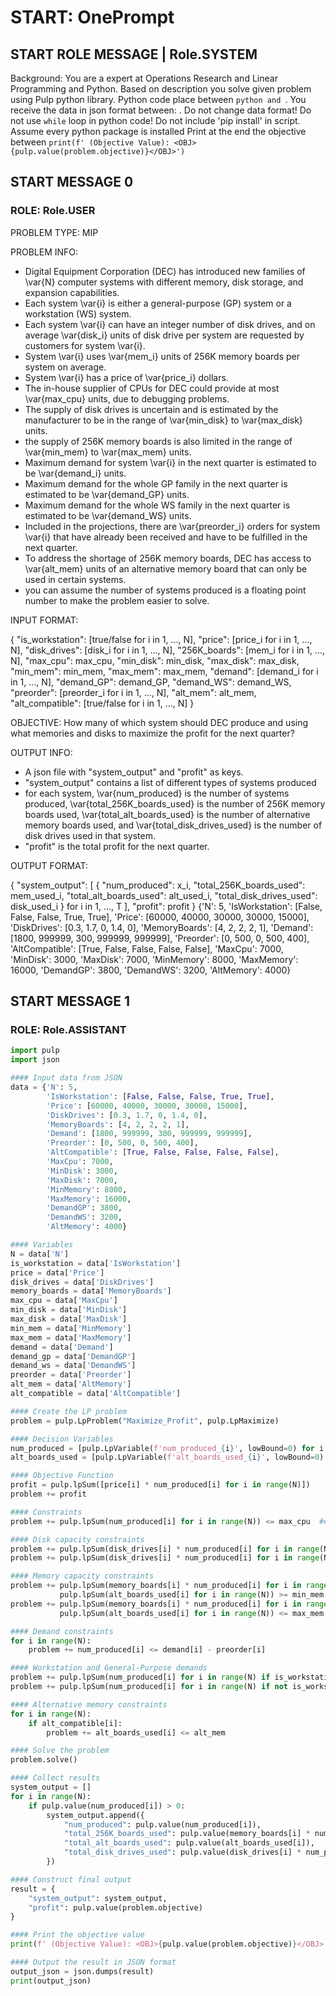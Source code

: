 # START: OnePrompt 
## START ROLE MESSAGE | Role.SYSTEM 
Background: You are a expert at Operations Research and Linear Programming and Python. Based on description you solve given problem using Pulp python library. Python code place between ```python and ```. You receive the data in json format between: <DATA></DATA>. Do not change data format! Do not use `while` loop in python code! Do not include 'pip install' in script. Assume every python package is installed Print at the end the objective between <OBJ></OBJ> `print(f' (Objective Value): <OBJ>{pulp.value(problem.objective)}</OBJ>')`  
## START MESSAGE 0 
### ROLE: Role.USER
<DESCRIPTION>
PROBLEM TYPE: MIP

PROBLEM INFO:

- Digital Equipment Corporation (DEC) has introduced new families of \var{N} computer systems with different memory, disk storage, and expansion capabilities.
- Each system \var{i} is either a general-purpose (GP) system or a workstation (WS) system.
- Each system \var{i} can have an integer number of disk drives, and on average \var{disk_i} units of disk drive per system are requested by customers for system \var{i}.
- System \var{i} uses \var{mem_i} units of 256K memory boards per system on average.
- System \var{i} has a price of \var{price_i} dollars.
- The in-house supplier of CPUs for DEC could provide at most \var{max_cpu} units, due to debugging problems.
- The supply of disk drives is uncertain and is estimated by the manufacturer to be in the range of \var{min_disk} to \var{max_disk} units.
- the supply of 256K memory boards is also limited in the range of \var{min_mem} to \var{max_mem} units.
- Maximum demand for system \var{i} in the next quarter is estimated to be \var{demand_i} units.
- Maximum demand for the whole GP family in the next quarter is estimated to be \var{demand_GP} units.
- Maximum demand for the whole WS family in the next quarter is estimated to be \var{demand_WS} units.
- Included in the projections, there are \var{preorder_i} orders for system \var{i} that have already been received and have to be fulfilled in the next quarter.
- To address the shortage of 256K memory boards, DEC has access to \var{alt_mem} units of an alternative memory board that can only be used in certain systems.
- you can assume the number of systems produced is a floating point number to make the problem easier to solve.

INPUT FORMAT:

{
    "is_workstation": [true/false for i in 1, ..., N],
    "price": [price_i for i in 1, ..., N],
    "disk_drives": [disk_i for i in 1, ..., N],
    "256K_boards": [mem_i for i in 1, ..., N],
    "max_cpu": max_cpu,
    "min_disk": min_disk,
    "max_disk": max_disk,
    "min_mem": min_mem,
    "max_mem": max_mem,
    "demand": [demand_i for i in 1, ..., N],
    "demand_GP": demand_GP,
    "demand_WS": demand_WS,
    "preorder": [preorder_i for i in 1, ..., N],
    "alt_mem": alt_mem,
    "alt_compatible": [true/false for i in 1, ..., N]
}



OBJECTIVE: How many of which system should DEC produce and using what memories and disks to maximize the profit for the next quarter?


OUTPUT INFO:
- A json file with "system_output" and "profit" as keys.
- "system_output" contains a list of different types of systems produced 
- for each system, \var{num_produced} is the number of systems produced, \var{total_256K_boards_used} is the number of 256K memory boards used, \var{total_alt_boards_used} is the number of alternative memory boards used, and \var{total_disk_drives_used} is the number of disk drives used in that system.
- "profit" is the total profit for the next quarter.

OUTPUT FORMAT:

{
    "system_output": [
        {
            "num_produced": x_i,
            "total_256K_boards_used": mem_used_i,
            "total_alt_boards_used": alt_used_i,
            "total_disk_drives_used": disk_used_i
        }
        for i in 1, ..., T
    ],
    "profit": profit
}
</DESCRIPTION>
<DATA>
{'N': 5, 'IsWorkstation': [False, False, False, True, True], 'Price': [60000, 40000, 30000, 30000, 15000], 'DiskDrives': [0.3, 1.7, 0, 1.4, 0], 'MemoryBoards': [4, 2, 2, 2, 1], 'Demand': [1800, 999999, 300, 999999, 999999], 'Preorder': [0, 500, 0, 500, 400], 'AltCompatible': [True, False, False, False, False], 'MaxCpu': 7000, 'MinDisk': 3000, 'MaxDisk': 7000, 'MinMemory': 8000, 'MaxMemory': 16000, 'DemandGP': 3800, 'DemandWS': 3200, 'AltMemory': 4000}</DATA>


## START MESSAGE 1 
### ROLE: Role.ASSISTANT
```python
import pulp
import json

#### Input data from JSON
data = {'N': 5, 
        'IsWorkstation': [False, False, False, True, True], 
        'Price': [60000, 40000, 30000, 30000, 15000], 
        'DiskDrives': [0.3, 1.7, 0, 1.4, 0], 
        'MemoryBoards': [4, 2, 2, 2, 1], 
        'Demand': [1800, 999999, 300, 999999, 999999], 
        'Preorder': [0, 500, 0, 500, 400], 
        'AltCompatible': [True, False, False, False, False], 
        'MaxCpu': 7000, 
        'MinDisk': 3000, 
        'MaxDisk': 7000, 
        'MinMemory': 8000, 
        'MaxMemory': 16000, 
        'DemandGP': 3800, 
        'DemandWS': 3200, 
        'AltMemory': 4000}

#### Variables
N = data['N']
is_workstation = data['IsWorkstation']
price = data['Price']
disk_drives = data['DiskDrives']
memory_boards = data['MemoryBoards']
max_cpu = data['MaxCpu']
min_disk = data['MinDisk']
max_disk = data['MaxDisk']
min_mem = data['MinMemory']
max_mem = data['MaxMemory']
demand = data['Demand']
demand_gp = data['DemandGP']
demand_ws = data['DemandWS']
preorder = data['Preorder']
alt_mem = data['AltMemory']
alt_compatible = data['AltCompatible']

#### Create the LP problem
problem = pulp.LpProblem("Maximize_Profit", pulp.LpMaximize)

#### Decision Variables
num_produced = [pulp.LpVariable(f'num_produced_{i}', lowBound=0) for i in range(N)]
alt_boards_used = [pulp.LpVariable(f'alt_boards_used_{i}', lowBound=0) for i in range(N)]

#### Objective Function
profit = pulp.lpSum([price[i] * num_produced[i] for i in range(N)])
problem += profit

#### Constraints
problem += pulp.lpSum(num_produced[i] for i in range(N)) <= max_cpu  #### CPU constraint

#### Disk capacity constraints
problem += pulp.lpSum(disk_drives[i] * num_produced[i] for i in range(N)) >= min_disk
problem += pulp.lpSum(disk_drives[i] * num_produced[i] for i in range(N)) <= max_disk

#### Memory capacity constraints
problem += pulp.lpSum(memory_boards[i] * num_produced[i] for i in range(N)) + \
           pulp.lpSum(alt_boards_used[i] for i in range(N)) >= min_mem
problem += pulp.lpSum(memory_boards[i] * num_produced[i] for i in range(N)) + \
           pulp.lpSum(alt_boards_used[i] for i in range(N)) <= max_mem

#### Demand constraints
for i in range(N):
    problem += num_produced[i] <= demand[i] - preorder[i]

#### Workstation and General-Purpose demands
problem += pulp.lpSum(num_produced[i] for i in range(N) if is_workstation[i]) <= demand_ws
problem += pulp.lpSum(num_produced[i] for i in range(N) if not is_workstation[i]) <= demand_gp

#### Alternative memory constraints
for i in range(N):
    if alt_compatible[i]:
        problem += alt_boards_used[i] <= alt_mem

#### Solve the problem
problem.solve()

#### Collect results
system_output = []
for i in range(N):
    if pulp.value(num_produced[i]) > 0:
        system_output.append({
            "num_produced": pulp.value(num_produced[i]),
            "total_256K_boards_used": pulp.value(memory_boards[i] * num_produced[i]),
            "total_alt_boards_used": pulp.value(alt_boards_used[i]),
            "total_disk_drives_used": pulp.value(disk_drives[i] * num_produced[i])
        })

#### Construct final output
result = {
    "system_output": system_output,
    "profit": pulp.value(problem.objective)
}

#### Print the objective value
print(f' (Objective Value): <OBJ>{pulp.value(problem.objective)}</OBJ>')

#### Output the result in JSON format
output_json = json.dumps(result)
print(output_json)
```

